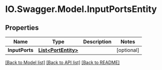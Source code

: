 # IO.Swagger.Model.InputPortsEntity
## Properties

Name | Type | Description | Notes
------------ | ------------- | ------------- | -------------
**InputPorts** | [**List&lt;PortEntity&gt;**](PortEntity.md) |  | [optional] 

[[Back to Model list]](../README.md#documentation-for-models) [[Back to API list]](../README.md#documentation-for-api-endpoints) [[Back to README]](../README.md)

